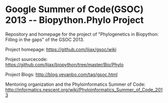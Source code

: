 Google Summer of Code(GSOC) 2013 -- Biopython.Phylo Project
====

Repository and homepage for the project of "Phylogenetics in Biopython: Filling in the gaps" of the GSOC 2013.

Project homepage: https://github.com/lijax/gsoc/wiki

Project sourcecode: https://github.com/lijax/biopython/tree/master/Bio/Phylo

Project Blogs: http://blog.yeyanbo.com/tag/gsoc.html

Mentoring organization and the Phyloinformatics Summer of Code: http://informatics.nescent.org/wiki/Phyloinformatics_Summer_of_Code_2013